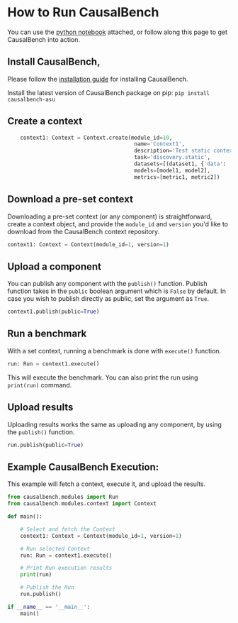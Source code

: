 # How to Run CausalBench
You can use the [python notebook](../files/CausalBench-Quickstart.ipynb) attached, or follow along this page to get CausalBench into action.

## Install CausalBench,
Please follow the [installation guide](../install/) for installing CausalBench.

Install the latest version of CausalBench package on pip:
`pip install causalbench-asu`

## Create a context
```python
    context1: Context = Context.create(module_id=10,
                                        name='Context1',
                                        description='Test static context',
                                        task='discovery.static',
                                        datasets=[(dataset1, {'data': 'file1', 'ground_truth': 'file2'})],
                                        models=[model1, model2],
                                        metrics=[metric1, metric2])
```

## Download a pre-set context
Downloading a pre-set context (or any component) is straightforward, create a context object, and provide the `module_id` and `version` you'd like to download from the CausalBench context repository.
```python
context1: Context = Context(module_id=1, version=1)
```

## Upload a component
You can publish any component with the `publish()` function. Publish function takes in the `public` boolean argument which is `False` by default. In case you wish to publish directly as public, set the argument as `True`.

```python
context1.publish(public=True)
```

## Run a benchmark
With a set context, running a benchmark is done with `execute()` function.
```python
run: Run = context1.execute()
```
This will execute the benchmark.
You can also print the run using `print(run)` command.

## Upload results
Uploading results works the same as uploading any component, by using the `publish()` function.
```python
run.publish(public=True)
```

## Example CausalBench Execution:
This example will fetch a context, execute it, and upload the results.
```python
from causalbench.modules import Run
from causalbench.modules.context import Context

def main():

    # Select and fetch the Context
    context1: Context = Context(module_id=1, version=1)

    # Run selected Context
    run: Run = context1.execute()

    # Print Run execution results
    print(run)

    # Publish the Run
    run.publish()

if __name__ == '__main__':
    main()
```